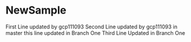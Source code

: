 # NewSample
First Line updated by gcp111093
Second Line updated by gcp111093 in master this line updated in Branch One
Third Line Updated in Branch One